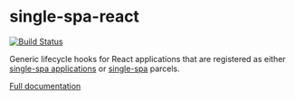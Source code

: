 # single-spa-react
[![Build Status](https://travis-ci.com/single-sp/single-spa-react.svg?branch=master)](https://travis-ci.com/single-spa/single-spa-react)

Generic lifecycle hooks for React applications that are registered as either [single-spa applications](https://github.com/single-spa/single-spa/blob/master/docs/applications.md#registered-applications) or [single-spa](https://github.com/single-spa/single-spa) parcels.

[Full documentation](https://single-spa.js.org/docs/ecosystem-react.html)
